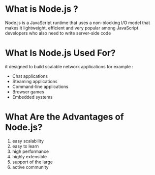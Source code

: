 # What is Node.js ?  
   Node.js is a JavaScript runtime that uses a non-blocking I/O model that makes it lightweight, efficient and very popular among JavaScript developers who also need to write server-side code  

# What Is Node.js Used For?  
   it designed to build scalable network applications for example :  
   - Chat applications 
   - Steaming applications 
   - Command-line applications
   - Browser games
   - Embedded systems  


# What Are the Advantages of Node.js? 
  1. easy scalability  
  2. easy to learn  
  3. high performance  
  4. highly extensible  
  5. support of the large  
  6. active community   